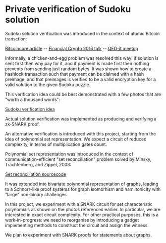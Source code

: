 # Private verification of Sudoku solution

Sudoku solution verification was introduced in the context of atomic Bitcoin transction:

[Bitcoincore article](https://bitcoincore.org/en/2016/02/26/zero-knowledge-contingent-payments-announcement/) --
[Financial Crypto 2016 talk](https://github.com/zcash-hackworks/pay-to-sudoku) --
[QED-it meetup](https://www.youtube.com/watch?v=bD-xTQ0_2nA)

Informally, a chicken-and-egg problem was resolved this way:
if solution is sent first then why pay for it, and
if payment is made first then nothing prevents from sending just random bytes.
It was shown how to create a hashlock transaction such that
payment can be claimed with a hash preimage,
and that preimages is verified to be a valid encryption key for a valid solution to the given Sudoku puzzle.

This verification idea could be best demonstrated with a few photos that are "worth a thousand words":

[Sudoku verification idea](http://www.wisdom.weizmann.ac.il/~naor/PAPERS/SUDOKU_DEMO/)

Actual solution verification was implemented as producing and verifying a zk-SNARK proof.

An alternative verification is introduced with this project,
starting from the idea of polynomial set representation.
We expect a circuit of reduced complexity, in terms of multiplication gates count.

Polynomial set representation was introduced in the context of communication-efficient
"set reconciliation" problem solved by Minsky, Trachtenberg, and Zippel, 2003:

[Set reconciliation sourcecode](https://github.com/trachten/cpisync)

It was extended into bivariate polynomial representation of graphs,
leading to a Schnorr-like proof systems for graph isomorhism and hamiltonicity with "large" non-binary challenges.

In this project, we experiment with a SNARK circuit for set characteristic polynomials
as shown on the photos referenced earlier.
In particular, we are interested in exact circuit complexity.
For other practical purposes, this is a work-in-progress:
we need to reorganise by introducing a gadget
implementing methods to construct the circuit and assign the witness.

We plan to experiment with SNARK proofs for statements about graphs.